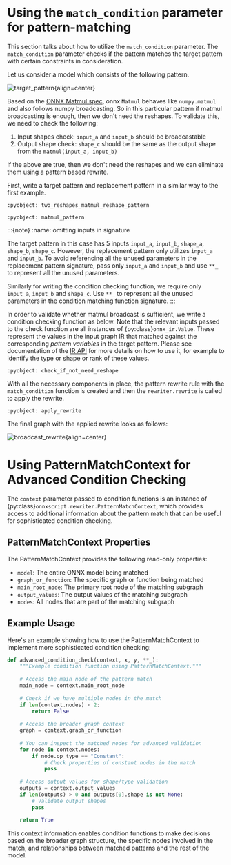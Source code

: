 # Using the `match_condition` parameter for pattern-matching

This section talks about how to utilize the `match_condition` parameter. The `match_condition` parameter checks if the pattern matches the target pattern with certain constraints in consideration.

Let us consider a model which consists of the following pattern.

![target_pattern](examples/img/broadcast_01.png){align=center}

Based on the [ONNX Matmul spec](https://github.com/onnx/onnx/blob/main/docs/Operators.md#MatMul), onnx `Matmul` behaves like `numpy.matmul` and also follows numpy broadcasting. So in this particular pattern if matmul broadcasting is enough, then we don't need the reshapes. To validate this, we need to check the following:

1. Input shapes check: `input_a` and `input_b` should be broadcastable
2. Output shape check: `shape_c` should be the same as the output shape from the `matmul(input_a, input_b)`

If the above are true, then we don't need the reshapes and we can eliminate them using a pattern based rewrite.

First, write a target pattern and replacement pattern in a similar way to the first example.

```{literalinclude} examples/broadcast_matmul.py
:pyobject: two_reshapes_matmul_reshape_pattern
```

```{literalinclude} examples/broadcast_matmul.py
:pyobject: matmul_pattern
```

:::{note}
:name: omitting inputs in signature

The target pattern in this case has 5 inputs `input_a`, `input_b`, `shape_a`, `shape_b`, `shape_c`. However, the replacement pattern only utilizes `input_a` and `input_b`. To avoid referencing all the unused parameters in the replacement pattern signature, pass only `input_a` and `input_b` and use `**_` to represent all the unused parameters.

Similarly for writing the condition checking function, we require only `input_a`, `input_b` and `shape_c`. Use `**_` to represent all the unused parameters in the condition matching function signature.
:::

In order to validate whether matmul broadcast is sufficient, we write a condition checking function as below.
Note that the relevant inputs passed to the check function are all instances of {py:class}`onnx_ir.Value`. These represent
the values in the input graph IR that matched against the corresponding _pattern variables_ in the target
pattern. Please see documentation of the [IR API](https://onnx.ai/ir-py/) for more details on how to use it, for example to identify
the type or shape or rank of these values.

```{literalinclude} examples/broadcast_matmul.py
:pyobject: check_if_not_need_reshape
```

With all the necessary components in place, the pattern rewrite rule with the `match_condition` function is created and then the `rewriter.rewrite` is called to apply the rewrite.

```{literalinclude} examples/broadcast_matmul.py
:pyobject: apply_rewrite
```

The final graph with the applied rewrite looks as follows:

![broadcast_rewrite](examples/img/broadcast_02.png){align=center}

# Using PatternMatchContext for Advanced Condition Checking

The `context` parameter passed to condition functions is an instance of {py:class}`onnxscript.rewriter.PatternMatchContext`, which provides access to additional information about the pattern match that can be useful for sophisticated condition checking.

## PatternMatchContext Properties

The PatternMatchContext provides the following read-only properties:

- `model`: The entire ONNX model being matched
- `graph_or_function`: The specific graph or function being matched
- `main_root_node`: The primary root node of the matching subgraph
- `output_values`: The output values of the matching subgraph
- `nodes`: All nodes that are part of the matching subgraph

## Example Usage

Here's an example showing how to use the PatternMatchContext to implement more sophisticated condition checking:

```python
def advanced_condition_check(context, x, y, **_):
    """Example condition function using PatternMatchContext."""
    
    # Access the main node of the pattern match
    main_node = context.main_root_node
    
    # Check if we have multiple nodes in the match
    if len(context.nodes) < 2:
        return False
    
    # Access the broader graph context
    graph = context.graph_or_function
    
    # You can inspect the matched nodes for advanced validation
    for node in context.nodes:
        if node.op_type == "Constant":
            # Check properties of constant nodes in the match
            pass
    
    # Access output values for shape/type validation
    outputs = context.output_values
    if len(outputs) > 0 and outputs[0].shape is not None:
        # Validate output shapes
        pass
    
    return True
```

This context information enables condition functions to make decisions based on the broader graph structure, the specific nodes involved in the match, and relationships between matched patterns and the rest of the model.
